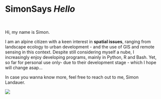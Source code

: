 # __SimonSays _Hello___ 

<br />

Hi, my name is Simon. 

I am an alpine citizen with a keen interest in **spatial issues**, ranging from landscape ecology to urban development - and the use of GIS and remote sensing in this context.
Despite still considering myself a nube, I increasingly enjoy developing programs, mainly in Python, R and Bash. Yet, so far for personal use only- due to their development stage - which I hope will change asap...

In case you wanna know more, feel free to reach out to me, Simon Landauer. 

<a href="https://github.com/simonsaysenjoy"><img align="center" src="https://github-readme-stats-three-nu-12.vercel.app/api/top-langs/?username=simonsaysenjoy&lang_count_=8&layout=donut&theme=swift&size_weight=0.5&count_weight=0.5&hide_border=true" /> 
